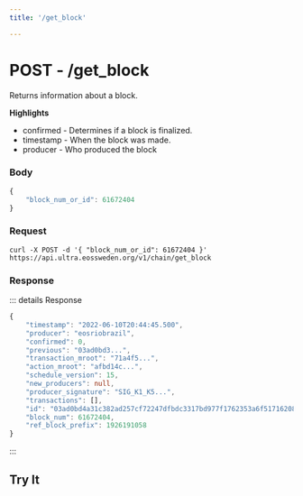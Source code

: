 ```yaml
---
title: '/get_block'

---
```


# POST - /get_block

Returns information about a block.

**Highlights**

* confirmed - Determines if a block is finalized.
* timestamp - When the block was made.
* producer - Who produced the block

### Body

```typescript
{
	"block_num_or_id": 61672404
}
```

### Request

```
curl -X POST -d '{ "block_num_or_id": 61672404 }'  https://api.ultra.eossweden.org/v1/chain/get_block
```

### Response

::: details Response
```typescript
{
	"timestamp": "2022-06-10T20:44:45.500",
	"producer": "eosriobrazil",
	"confirmed": 0,
	"previous": "03ad0bd3...",
	"transaction_mroot": "71a4f5...",
	"action_mroot": "afbd14c...",
	"schedule_version": 15,
	"new_producers": null,
	"producer_signature": "SIG_K1_K5...",
	"transactions": [],
	"id": "03ad0bd4a31c382ad257cf72247dfbdc3317bd977f1762353a6f5171620819b5",
	"block_num": 61672404,
	"ref_block_prefix": 1926191058
}
```
:::

## Try It

<DemoApi 
	type="POST" 
	query="/v1/chain/get_block" 
	:body="[{ key: 'block_num_or_id', value: '8675309' }]"
/>